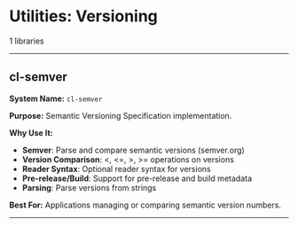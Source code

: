 # Utilities: Versioning

1 libraries

---

## cl-semver

**System Name:** `cl-semver`

**Purpose:** Semantic Versioning Specification implementation.

**Why Use It:**
- **Semver**: Parse and compare semantic versions (semver.org)
- **Version Comparison**: <, <=, >, >= operations on versions
- **Reader Syntax**: Optional reader syntax for versions
- **Pre-release/Build**: Support for pre-release and build metadata
- **Parsing**: Parse versions from strings

**Best For:** Applications managing or comparing semantic version numbers.

---


